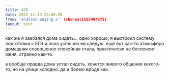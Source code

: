 ```yaml
---
title: 458
date: 2022-11-13 23:08:58
from: 'endless шизing ⍼' (channel1162404975)
layout: post
---
```


как же я заебался дома сидеть... одно хорошо, я выстроил систему подготовки к ЕГЭ и пока успешно ей следую. ещё вот как-то атмосфера домашняя совершенно спокойная стала, практически не беспокоит меня. странно как-то.

а вообще правда дома устал сидеть. хочется живого общения какого-то, но на улице холодно. да и болею вроде как.

